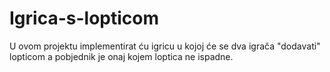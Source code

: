# Igrica-s-lopticom
U ovom projektu implementirat ću igricu u kojoj će se dva igrača "dodavati" lopticom a pobjednik je onaj kojem loptica ne ispadne.

